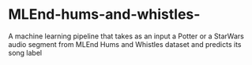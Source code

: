 # MLEnd-hums-and-whistles-
A machine learning pipeline that takes as an input a Potter or a StarWars audio segment from MLEnd Hums and Whistles dataset and predicts its song label
